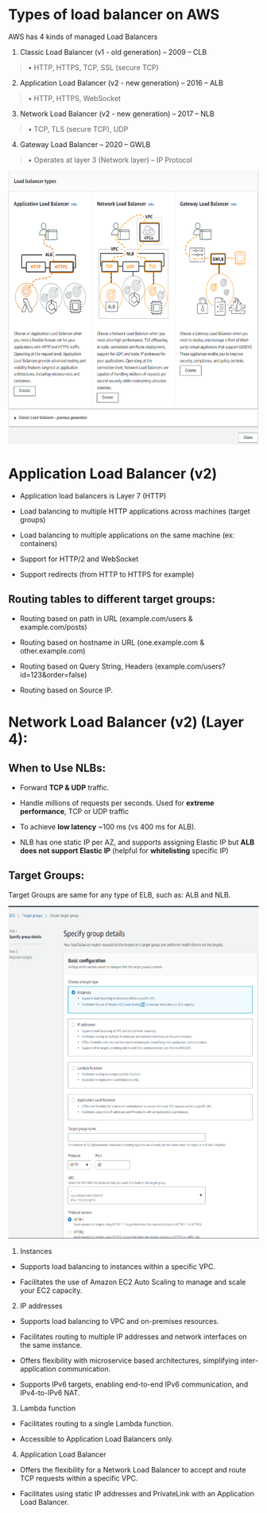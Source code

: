 # Types of load balancer on AWS

AWS has 4 kinds of managed Load Balancers

1.  Classic Load Balancer (v1 - old generation) – 2009 – CLB

> • HTTP, HTTPS, TCP, SSL (secure TCP)

2.  Application Load Balancer (v2 - new generation) – 2016 – ALB

> • HTTP, HTTPS, WebSocket

3.  Network Load Balancer (v2 - new generation) – 2017 – NLB

> • TCP, TLS (secure TCP), UDP

4.  Gateway Load Balancer – 2020 – GWLB

> • Operates at layer 3 (Network layer) – IP Protocol

<img src="./images/ELB/media/image1.png"
style="width:6.5in;height:5.73125in" />

# Application Load Balancer (v2)

-   Application load balancers is Layer 7 (HTTP)

<!-- -->

-   Load balancing to multiple HTTP applications across machines (target
    groups)

-   Load balancing to multiple applications on the same machine (ex:
    containers)

<!-- -->

-   Support for HTTP/2 and WebSocket

-   Support redirects (from HTTP to HTTPS for example)

## Routing tables to different target groups:

-   Routing based on path in URL (example.com/users & example.com/posts)

-   Routing based on hostname in URL (one.example.com &
    other.example.com)

-   Routing based on Query String, Headers
    (example.com/users?id=123&order=false)

-   Routing based on Source IP.

# Network Load Balancer (v2) (Layer 4):

## When to Use NLBs:

-   Forward **TCP & UDP** traffic.

-   Handle millions of requests per seconds. Used for **extreme
    performance**, TCP or UDP traffic

-   To achieve **low latency** \~100 ms (vs 400 ms for ALB).

-   NLB has one static IP per AZ, and supports assigning Elastic IP but
    **ALB does not support Elastic IP** (helpful for **whitelisting**
    specific IP)

## 

## Target Groups: 

Target Groups are same for any type of ELB, such as: ALB and NLB.

<img src="./images/ELB/media/image2.png"
style="width:6.5in;height:6.97708in" />

1.  Instances

-   Supports load balancing to instances within a specific VPC.

-   Facilitates the use of Amazon EC2 Auto Scaling to manage and scale
    your EC2 capacity.

2.  IP addresses

-   Supports load balancing to VPC and on-premises resources.

-   Facilitates routing to multiple IP addresses and network interfaces
    on the same instance.

-   Offers flexibility with microservice based architectures,
    simplifying inter-application communication.

-   Supports IPv6 targets, enabling end-to-end IPv6 communication, and
    IPv4-to-IPv6 NAT.

3.  Lambda function

-   Facilitates routing to a single Lambda function.

-   Accessible to Application Load Balancers only.

4.  Application Load Balancer

-   Offers the flexibility for a Network Load Balancer to accept and
    route TCP requests within a specific VPC.

-   Facilitates using static IP addresses and PrivateLink with an
    Application Load Balancer.
